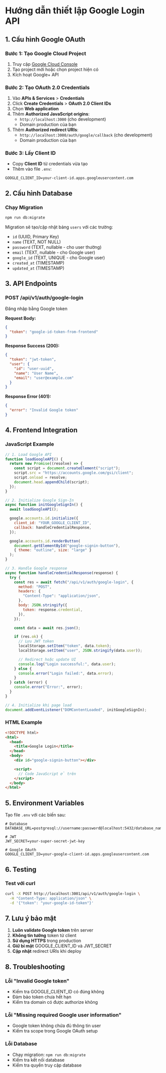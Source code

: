 # Hướng dẫn thiết lập Google Login API

## 1. Cấu hình Google OAuth

### Bước 1: Tạo Google Cloud Project

1. Truy cập [Google Cloud Console](https://console.cloud.google.com/)
2. Tạo project mới hoặc chọn project hiện có
3. Kích hoạt Google+ API

### Bước 2: Tạo OAuth 2.0 Credentials

1. Vào **APIs & Services** > **Credentials**
2. Click **Create Credentials** > **OAuth 2.0 Client IDs**
3. Chọn **Web application**
4. Thêm **Authorized JavaScript origins**:
   - `http://localhost:3000` (cho development)
   - Domain production của bạn
5. Thêm **Authorized redirect URIs**:
   - `http://localhost:3000/auth/google/callback` (cho development)
   - Domain production của bạn

### Bước 3: Lấy Client ID

- Copy **Client ID** từ credentials vừa tạo
- Thêm vào file `.env`:

```
GOOGLE_CLIENT_ID=your-client-id.apps.googleusercontent.com
```

## 2. Cấu hình Database

### Chạy Migration

```bash
npm run db:migrate
```

Migration sẽ tạo/cập nhật bảng `users` với các trường:

- `id` (UUID, Primary Key)
- `name` (TEXT, NOT NULL)
- `password` (TEXT, nullable - cho user thường)
- `email` (TEXT, nullable - cho Google user)
- `google_id` (TEXT, UNIQUE - cho Google user)
- `created_at` (TIMESTAMP)
- `updated_at` (TIMESTAMP)

## 3. API Endpoints

### POST /api/v1/auth/google-login

Đăng nhập bằng Google token

**Request Body:**

```json
{
  "token": "google-id-token-from-frontend"
}
```

**Response Success (200):**

```json
{
  "token": "jwt-token",
  "user": {
    "id": "user-uuid",
    "name": "User Name",
    "email": "user@example.com"
  }
}
```

**Response Error (401):**

```json
{
  "error": "Invalid Google token"
}
```

## 4. Frontend Integration

### JavaScript Example

```javascript
// 1. Load Google API
function loadGoogleAPI() {
  return new Promise((resolve) => {
    const script = document.createElement("script");
    script.src = "https://accounts.google.com/gsi/client";
    script.onload = resolve;
    document.head.appendChild(script);
  });
}

// 2. Initialize Google Sign-In
async function initGoogleSignIn() {
  await loadGoogleAPI();

  google.accounts.id.initialize({
    client_id: "YOUR_GOOGLE_CLIENT_ID",
    callback: handleCredentialResponse,
  });

  google.accounts.id.renderButton(
    document.getElementById("google-signin-button"),
    { theme: "outline", size: "large" }
  );
}

// 3. Handle Google response
async function handleCredentialResponse(response) {
  try {
    const res = await fetch("/api/v1/auth/google-login", {
      method: "POST",
      headers: {
        "Content-Type": "application/json",
      },
      body: JSON.stringify({
        token: response.credential,
      }),
    });

    const data = await res.json();

    if (res.ok) {
      // Lưu JWT token
      localStorage.setItem("token", data.token);
      localStorage.setItem("user", JSON.stringify(data.user));

      // Redirect hoặc update UI
      console.log("Login successful:", data.user);
    } else {
      console.error("Login failed:", data.error);
    }
  } catch (error) {
    console.error("Error:", error);
  }
}

// 4. Initialize khi page load
document.addEventListener("DOMContentLoaded", initGoogleSignIn);
```

### HTML Example

```html
<!DOCTYPE html>
<html>
  <head>
    <title>Google Login</title>
  </head>
  <body>
    <div id="google-signin-button"></div>

    <script>
      // Code JavaScript ở trên
    </script>
  </body>
</html>
```

## 5. Environment Variables

Tạo file `.env` với các biến sau:

```env
# Database
DATABASE_URL=postgresql://username:password@localhost:5432/database_name

# JWT
JWT_SECRET=your-super-secret-jwt-key

# Google OAuth
GOOGLE_CLIENT_ID=your-google-client-id.apps.googleusercontent.com
```

## 6. Testing

### Test với curl

```bash
curl -X POST http://localhost:3001/api/v1/auth/google-login \
  -H "Content-Type: application/json" \
  -d '{"token": "your-google-id-token"}'
```

## 7. Lưu ý bảo mật

1. **Luôn validate Google token** trên server
2. **Không tin tưởng** token từ client
3. **Sử dụng HTTPS** trong production
4. **Giữ bí mật** GOOGLE_CLIENT_ID và JWT_SECRET
5. **Cập nhật** redirect URIs khi deploy

## 8. Troubleshooting

### Lỗi "Invalid Google token"

- Kiểm tra GOOGLE_CLIENT_ID có đúng không
- Đảm bảo token chưa hết hạn
- Kiểm tra domain có được authorize không

### Lỗi "Missing required Google user information"

- Google token không chứa đủ thông tin user
- Kiểm tra scope trong Google OAuth setup

### Lỗi Database

- Chạy migration: `npm run db:migrate`
- Kiểm tra kết nối database
- Kiểm tra quyền truy cập database
